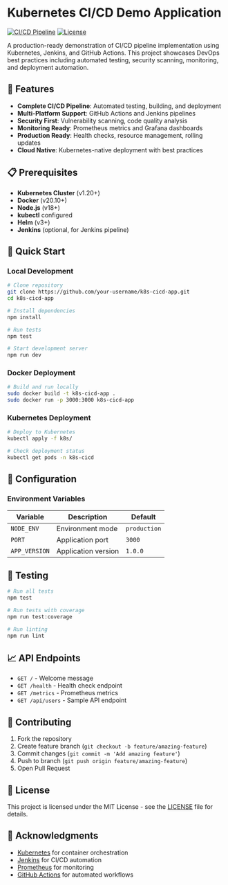 # Kubernetes CI/CD Demo Application

[![CI/CD Pipeline](https://github.com/your-username/k8s-cicd-app/actions/workflows/ci.yml/badge.svg)](https://github.com/your-username/k8s-cicd-app/actions/workflows/ci.yml)
[![License](https://img.shields.io/badge/License-MIT-blue.svg)](LICENSE)

A production-ready demonstration of CI/CD pipeline implementation using Kubernetes, Jenkins, and GitHub Actions. This project showcases DevOps best practices including automated testing, security scanning, monitoring, and deployment automation.

## 🚀 Features

- **Complete CI/CD Pipeline**: Automated testing, building, and deployment
- **Multi-Platform Support**: GitHub Actions and Jenkins pipelines
- **Security First**: Vulnerability scanning, code quality analysis
- **Monitoring Ready**: Prometheus metrics and Grafana dashboards
- **Production Ready**: Health checks, resource management, rolling updates
- **Cloud Native**: Kubernetes-native deployment with best practices

## 📋 Prerequisites

- **Kubernetes Cluster** (v1.20+)
- **Docker** (v20.10+)
- **Node.js** (v18+)
- **kubectl** configured
- **Helm** (v3+)
- **Jenkins** (optional, for Jenkins pipeline)

## 🚀 Quick Start

### Local Development
```bash
# Clone repository
git clone https://github.com/your-username/k8s-cicd-app.git
cd k8s-cicd-app

# Install dependencies
npm install

# Run tests
npm test

# Start development server
npm run dev
```

### Docker Deployment
```bash
# Build and run locally
sudo docker build -t k8s-cicd-app .
sudo docker run -p 3000:3000 k8s-cicd-app
```

### Kubernetes Deployment
```bash
# Deploy to Kubernetes
kubectl apply -f k8s/

# Check deployment status
kubectl get pods -n k8s-cicd
```

## 🔧 Configuration

### Environment Variables
| Variable | Description | Default |
|----------|-------------|---------|
| `NODE_ENV` | Environment mode | `production` |
| `PORT` | Application port | `3000` |
| `APP_VERSION` | Application version | `1.0.0` |

## 🧪 Testing

```bash
# Run all tests
npm test

# Run tests with coverage
npm run test:coverage

# Run linting
npm run lint
```

## 📈 API Endpoints

- `GET /` - Welcome message
- `GET /health` - Health check endpoint
- `GET /metrics` - Prometheus metrics
- `GET /api/users` - Sample API endpoint

## 🤝 Contributing

1. Fork the repository
2. Create feature branch (`git checkout -b feature/amazing-feature`)
3. Commit changes (`git commit -m 'Add amazing feature'`)
4. Push to branch (`git push origin feature/amazing-feature`)
5. Open Pull Request

## 📝 License

This project is licensed under the MIT License - see the [LICENSE](LICENSE) file for details.

## 🙏 Acknowledgments

- [Kubernetes](https://kubernetes.io/) for container orchestration
- [Jenkins](https://www.jenkins.io/) for CI/CD automation
- [Prometheus](https://prometheus.io/) for monitoring
- [GitHub Actions](https://github.com/features/actions) for automated workflows
